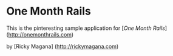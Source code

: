 # One Month Rails

This is the pinteresting sample application for
[*One Month Rails*] (http://onemonthrails.com)

by [Ricky Magana] (http://rickymagana.com)